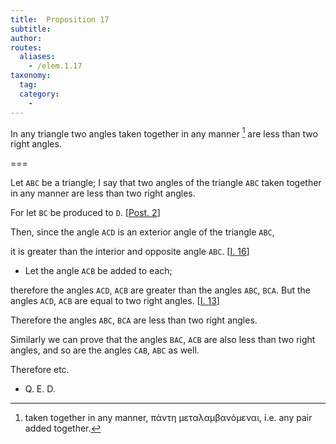 ```yaml
---
title:  Proposition 17
subtitle:
author:
routes:
  aliases:
    - /elem.1.17
taxonomy:
  tag:
  category:
    -
---
```


In any triangle two angles taken together in any manner [^1] are less than two right angles.

===

Let `ABC` be a triangle; I say that two angles of the triangle `ABC` taken together in any manner are less than two right angles.

For let `BC` be produced to `D`. [<a href="/elem.1.post.2">Post. 2</a>]

Then, since the angle `ACD` is an exterior angle of the triangle `ABC`,

it is greater than the interior and opposite angle `ABC`. [<a href="/elem.1.16">I. 16</a>] <pb n="282"/>

- Let the angle `ACB` be added to each;

therefore the angles `ACD`, `ACB` are greater than the angles `ABC`, `BCA`.  But the angles `ACD`, `ACB` are equal to two right angles. [<a href="/elem.1.13">I. 13</a>]

Therefore the angles `ABC`, `BCA` are less than two right angles.

Similarly we can prove that the angles `BAC`, `ACB` are also less than two right angles, and so are the angles `CAB`, `ABC` as well.

Therefore etc.

-  Q. E. D.

[^1]: taken together in any manner,
    <foreign lang="greek">πάντη μεταλαμβανόμεναι</foreign>, i.e. any pair added together.

